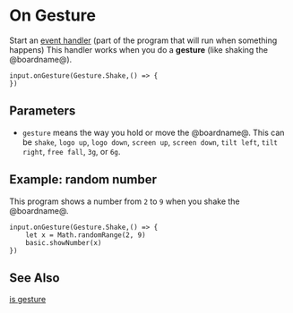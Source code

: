 # On Gesture

Start an [event handler](/makecode-blockeditor/reference/event-handler) (part of the
program that will run when something happens) This handler works when
you do a **gesture** (like shaking the @boardname@).

```sig
input.onGesture(Gesture.Shake,() => {
})
```

## Parameters

* ``gesture`` means the way you hold or move the @boardname@. This can be `shake`, `logo up`, `logo down`, `screen up`, `screen down`, `tilt left`, `tilt right`, `free fall`, `3g`, or `6g`.

## Example: random number

This program shows a number from `2` to `9` when you shake the @boardname@.

```blocks
input.onGesture(Gesture.Shake,() => {
    let x = Math.randomRange(2, 9)
    basic.showNumber(x)
})
```

## See Also

[is gesture](/makecode-blockeditor/reference/input/is-gesture)